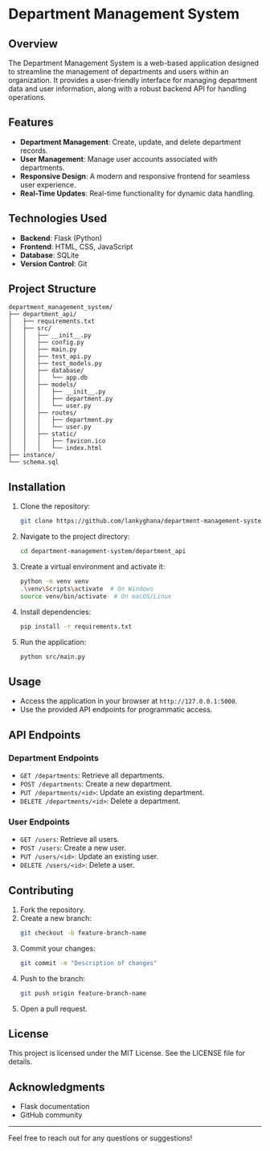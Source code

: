 # Department Management System

## Overview
The Department Management System is a web-based application designed to streamline the management of departments and users within an organization. It provides a user-friendly interface for managing department data and user information, along with a robust backend API for handling operations.

## Features
- **Department Management**: Create, update, and delete department records.
- **User Management**: Manage user accounts associated with departments.
- **Responsive Design**: A modern and responsive frontend for seamless user experience.
- **Real-Time Updates**: Real-time functionality for dynamic data handling.

## Technologies Used
- **Backend**: Flask (Python)
- **Frontend**: HTML, CSS, JavaScript
- **Database**: SQLite
- **Version Control**: Git

## Project Structure
```
department_management_system/
├── department_api/
│   ├── requirements.txt
│   ├── src/
│   │   ├── __init__.py
│   │   ├── config.py
│   │   ├── main.py
│   │   ├── test_api.py
│   │   ├── test_models.py
│   │   ├── database/
│   │   │   └── app.db
│   │   ├── models/
│   │   │   ├── __init__.py
│   │   │   ├── department.py
│   │   │   └── user.py
│   │   ├── routes/
│   │   │   ├── department.py
│   │   │   └── user.py
│   │   ├── static/
│   │   │   ├── favicon.ico
│   │   │   └── index.html
├── instance/
└── schema.sql
```

## Installation
1. Clone the repository:
   ```bash
   git clone https://github.com/lankyghana/department-management-system.git
   ```
2. Navigate to the project directory:
   ```bash
   cd department-management-system/department_api
   ```
3. Create a virtual environment and activate it:
   ```bash
   python -m venv venv
   .\venv\Scripts\activate  # On Windows
   source venv/bin/activate  # On macOS/Linux
   ```
4. Install dependencies:
   ```bash
   pip install -r requirements.txt
   ```
5. Run the application:
   ```bash
   python src/main.py
   ```

## Usage
- Access the application in your browser at `http://127.0.0.1:5000`.
- Use the provided API endpoints for programmatic access.

## API Endpoints
### Department Endpoints
- `GET /departments`: Retrieve all departments.
- `POST /departments`: Create a new department.
- `PUT /departments/<id>`: Update an existing department.
- `DELETE /departments/<id>`: Delete a department.

### User Endpoints
- `GET /users`: Retrieve all users.
- `POST /users`: Create a new user.
- `PUT /users/<id>`: Update an existing user.
- `DELETE /users/<id>`: Delete a user.

## Contributing
1. Fork the repository.
2. Create a new branch:
   ```bash
   git checkout -b feature-branch-name
   ```
3. Commit your changes:
   ```bash
   git commit -m "Description of changes"
   ```
4. Push to the branch:
   ```bash
   git push origin feature-branch-name
   ```
5. Open a pull request.

## License
This project is licensed under the MIT License. See the LICENSE file for details.

## Acknowledgments
- Flask documentation
- GitHub community

---
Feel free to reach out for any questions or suggestions!
